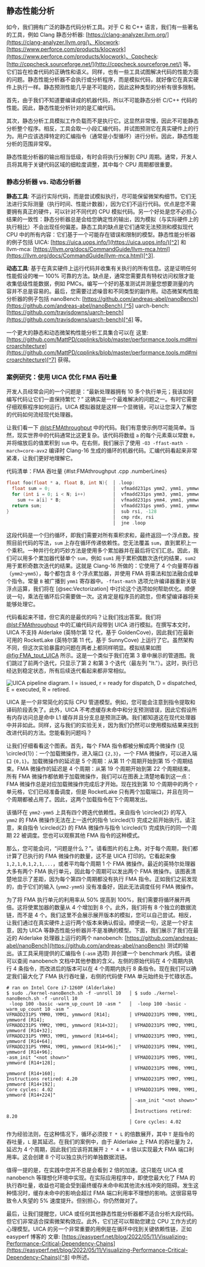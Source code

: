 ## 静态性能分析

如今，我们拥有广泛的静态代码分析工具。对于 C 和 C++ 语言，我们有一些著名的工具，例如 Clang 静态分析器: [https://clang-analyzer.llvm.org/](https://clang-analyzer.llvm.org/)、Klocwork: [https://www.perforce.com/products/klocwork](https://www.perforce.com/products/klocwork)、Cppcheck: [http://cppcheck.sourceforge.net/](http://cppcheck.sourceforge.net/) 等。它们旨在检查代码的正确性和语义。同样，也有一些工具试图解决代码的性能方面的问题。静态性能分析器不会执行或分析程序，而是模拟代码，就好像它在真实硬件上执行一样。静态预测性能几乎是不可能的，因此这种类型的分析有很多限制。

首先，由于我们不知道要编译成的机器代码，所以不可能静态分析 C/C++ 代码的性能。因此，静态性能分析针对的是汇编代码。

其次，静态分析工具模拟工作负载而不是执行它。这显然非常慢，因此不可能静态分析整个程序。相反，工具会取一小段汇编代码，并试图预测它在真实硬件上的行为。用户应该选择特定的汇编指令（通常是小型循环）进行分析。因此，静态性能分析的范围非常窄。

静态性能分析器的输出相当低级，有时会将执行分解到 CPU 周期。通常，开发人员将其用于关键代码区域的细粒度调整，其中每个 CPU 周期都很重要。

### 静态分析器 vs. 动态分析器 

**静态工具**: 不运行实际代码，而是尝试模拟执行，尽可能保留微架构细节。它们无法进行实际测量（执行时间、性能计数器），因为它们不运行代码。优点是您不需要拥有真正的硬件，可以针对不同代的 CPU 模拟代码。另一个好处是您不必担心结果的一致性：静态分析器总是会给您确定性的输出，因为模拟（与实际硬件上的执行相比）不会出现任何偏差。静态工具的缺点是它们通常无法预测和模拟现代 CPU 中的所有内容：它们基于一个可能存在错误和限制的模型。静态性能分析器的例子包括 UICA: [https://uica.uops.info/](https://uica.uops.info/)[^2] 和 llvm-mca: [https://llvm.org/docs/CommandGuide/llvm-mca.html](https://llvm.org/docs/CommandGuide/llvm-mca.html)[^3].

**动态工具**: 基于在真实硬件上运行代码并收集有关执行的所有信息。这是证明任何性能假设的唯一 100% 可靠的方法。缺点是，通常您需要具有特权访问权限才能收集低级性能数据，例如 PMCs。编写一个好的基准测试并测量您想要测量的内容并不总是容易的。最后，您需要过滤噪音和不同类型的副作用。动态微架构性能分析器的例子包括 nanoBench: [https://github.com/andreas-abel/nanoBench](https://github.com/andreas-abel/nanoBench),[^5] uarch-bench: [https://github.com/travisdowns/uarch-bench](https://github.com/travisdowns/uarch-bench)[^4] 等。

一个更大的静态和动态微架构性能分析工具集合可以在 这里: [https://github.com/MattPD/cpplinks/blob/master/performance.tools.md#microarchitecture](https://github.com/MattPD/cpplinks/blob/master/performance.tools.md#microarchitecture)[^7] 获得。

### 案例研究：使用 UICA 优化 FMA 吞吐量

开发人员经常会问的一个问题是：“最新处理器拥有 10 多个执行单元；我该如何编写代码让它们一直保持繁忙？” 这确实是一个最难解决的问题之一。有时它需要仔细观察程序如何运行。UICA 模拟器就是这样一个显微镜，可以让您深入了解您的代码如何流经现代处理器。

让我们看一下 [@lst:FMAthroughput](#FMAthroughput) 中的代码。我们有意使示例尽可能简单。当然，现实世界中的代码通常比这更复杂。该代码将数组 `a` 的每个元素乘以常数 `B`，并将缩放后的值累积到 `sum` 中。在右侧，我们展示了使用 `-O3 -ffast-math -march=core-avx2` 编译时 Clang-16 生成的循环的机器代码。汇编代码看起来非常紧凑，让我们更好地理解它。

代码清单：FMA 吞吐量 {#lst:FMAthroughput .cpp .numberLines}
```cpp
float foo(float * a, float B, int N){  │ .loop:
  float sum = 0;                       │  vfmadd231ps ymm2, ymm1, ymmword [rdi + rsi]
  for (int i = 0; i < N; i++)          │  vfmadd231ps ymm3, ymm1, ymmword [rdi + rsi + 32]
    sum += a[i] * B;                   │  vfmadd231ps ymm4, ymm1, ymmword [rdi + rsi + 64]
  return sum;                          │  vfmadd231ps ymm5, ymm1, ymmword [rdi + rsi + 96]
}                                      │  sub rsi, -128
                                       │  cmp rdx, rsi
                                       │  jne .loop
```

这段代码是一个归约循环，即我们需要对所有乘积求和，最终返回一个浮点数。按照目前代码的写法，`sum` 上存在循环传递依赖性。您无法覆盖 `sum`，直到累积上一个乘积。一种并行化的巧妙方法是使用多个累加器并在最后将它们汇总。因此，我们可以用多个累加器代替单个 `sum`，例如 `sum1` 用于累积偶数次迭代的结果，`sum2` 用于累积奇数次迭代的结果。这就是 Clang-16 所做的：它使用了 4 个向量寄存器（`ymm2`-`ymm5`），每个都包含 8 个浮点累加器，并使用 FMA 将乘法和加法融合成单个指令。常量 `B` 被广播到 `ymm1` 寄存器中。`-ffast-math` 选项允许编译器重新关联浮点运算，我们将在 [@sec:Vectorization] 中讨论这个选项如何帮助优化。顺便说一句，乘法在循环后只需要做一次。这肯定是程序员的疏忽，但希望编译器将来能够处理它。

代码看起来不错，但它真的是最优的吗？让我们找出答案。我们将 [@lst:FMAthroughput](#FMAthroughput) 中的汇编代码片段带到 UICA 进行模拟。在撰写本文时，UICA 不支持 Alderlake (英特尔第 12 代，基于 GoldenCove)，因此我们在最新可用的 RocketLake (英特尔第 11 代，基于 SunnyCove) 上运行了它。虽然架构不同，但这次实验暴露的问题在两者上都同样明显。模拟结果如图 [@fig:FMA_tput_UICA](#FMA_tput_UICA) 所示。这是一个类似于我们在第 3 章中展示的管道图。我们跳过了前两个迭代，只显示了第 2 和第 3 个迭代（最左列 "It."）。这时，执行已经达到稳定状态，所有后续迭代看起来都非常相似。

![UICA pipeline diagram. `I` = issued, `r` = ready for dispatch, `D` = dispatched, `E` = executed, `R` = retired.](https://raw.githubusercontent.com/dendibakh/perf-book/main/img/perf-analysis/fma_tput_uica.png)<div id="FMA_tput_UICA"></div>

UICA 是一个非常简化的实际 CPU 管道模型。例如，您可能会注意到指令提取和译码阶段丢失了。此外，UICA 不考虑缓存未命中和分支预测错误，因此它假设所有内存访问总是命中 L1 缓存并且分支总是预测正确。我们都知道这在现代处理器中并非如此。同样，这与我们的实验无关，因为我们仍然可以使用模拟结果来找到改进代码的方法。您能看到问题吗？

让我们仔细看看这个图表。首先，每个 FMA 指令都被分解成两个微操作 (见 \circled{1})：一个加载微操作，进入端口 `{2,3}`，一个 FMA 微操作，可以进入端口 `{0,1}`。加载微操作的延迟是 5 个周期：从第 11 个周期开始到第 15 个周期结束。FMA 微操作的延迟是 4 个周期：从第 19 个周期开始到第 22 个周期结束。所有 FMA 微操作都依赖于加载微操作，我们可以在图表上清楚地看到这一点：FMA 微操作总是对应加载微操作完成后才开始。现在找到第 10 个周期中的两个 `r` 单元格，它们已经准备调度，但是 RocketLake 只有两个加载端口，并且在同一个周期都被占用了。因此，这两个加载指令在下个周期发出。

该循环在 `ymm2-ymm5` 上具有四个跨迭代依赖性。来自指令 \circled{2} 的写入 `ymm2` 的 FMA 微操作无法在上一迭代的指令 \circled{1} 完成之前开始执行。请注意，来自指令 \circled{2} 的 FMA 微操作与指令 \circled{1} 完成执行的同一个周期 22 被调度。您也可以观察其他 FMA 指令的这种模式。

那么，您可能会问，“问题是什么？”。请看图片的右上角。对于每个周期，我们都计算了已执行的 FMA 微操作的数量，这不是 UICA 打印的。它看起来像 `1,2,1,0,1,2,1,...`，或者平均每个周期 1 个 FMA 微操作。最近的英特尔处理器大多有两个 FMA 执行单元，因此每个周期可以发出两个 FMA 微操作。该图表清楚地显示了差距，因为每个第四个周期都没有执行 FMA 指令。正如我们之前发现的，由于它们的输入 (`ymm2-ymm5`) 没有准备好，因此无法调度任何 FMA 微操作。

为了将 FMA 执行单元的利用率从 50% 提高到 100%，我们需要将循环展开两倍。这将使累加器的数量从 4 个增加到 8 个。此外，我们将有 8 个独立的数据流链，而不是 4 个。我们这里不会展示展开版本的模拟，您可以自己尝试。相反，让我们通过在真实硬件上运行两个版本来确认假设。顺便说一句，这是一个好主意，因为 UICA 等静态性能分析器并不是准确的模型。下面，我们展示了我们在最近的 Alderlake 处理器上运行的两个 nanobench: [https://github.com/andreas-abel/nanoBench](https://github.com/andreas-abel/nanoBench) 测试的输出。该工具采用提供的汇编指令 (`-asm` 选项) 并创建一个 benchmark 内核。读者可以查阅 nanobench 文档中其他参数的含义。左侧的原始代码在 4 个周期内执行 4 条指令，而改进后的版本可以在 4 个周期内执行 8 条指令。现在我们可以确定我们最大化了 FMA 执行吞吐量，右侧的代码使 FMA 单元始终处于忙碌状态。

```
# ran on Intel Core i7-1260P (Alderlake)
$ sudo ./kernel-nanoBench.sh -f -unroll 10   │ $ sudo ./kernel-nanoBench.sh -f -unroll 10 
 -loop 100 -basic -warm_up_count 10 -asm "   │  -loop 100 -basic -warm_up_count 10 -asm "
VFMADD231PS YMM0, YMM1, ymmword [R14];       │ VFMADD231PS YMM0, YMM1, ymmword [R14];
VFMADD231PS YMM2, YMM1, ymmword [R14+32];    │ VFMADD231PS YMM2, YMM1, ymmword [R14+32];
VFMADD231PS YMM3, YMM1, ymmword [R14+64];    │ VFMADD231PS YMM3, YMM1, ymmword [R14+64];
VFMADD231PS YMM4, YMM1, ymmword [R14+96];"   │ VFMADD231PS YMM4, YMM1, ymmword [R14+96];
-asm_init "<not shown>"                      │ VFMADD231PS YMM5, YMM1, ymmword [R14+128];
                                             │ VFMADD231PS YMM6, YMM1, ymmword [R14+160];
Instructions retired: 4.20                   │ VFMADD231PS YMM7, YMM1, ymmword [R14+192];
Core cycles: 4.02                            │ VFMADD231PS YMM8, YMM1, ymmword [R14+224]"
                                             │ -asm_init "<not shown>"
                                             │
                                             │ Instructions retired: 8.20
                                             │ Core cycles: 4.02
```

作为经验法则，在这种情况下，循环必须按 `T * L` 的倍数展开，其中 `T` 是指令的吞吐量，`L` 是其延迟。在我们的案例中，由于 Alderlake 上 FMA 的吞吐量为 2，延迟为 4 个周期，因此我们应该将其展开 `2 * 4 = 8` 倍以实现最大 FMA 端口利用率。这会创建 8 个可以独立执行的单独数据流链。

值得一提的是，在实践中您并不总是会看到 2 倍的加速。这只能在 UICA 或 nanobench 等理想化环境中实现。在实际应用程序中，即使您最大化了 FMA 的执行吞吐量，收益也可能会受到最终缓存未命中和其他流水线冲突的阻碍。发生这种情况时，缓存未命中的影响会超过 FMA 端口利用率不理想的影响。这很容易导致令人失望的 5% 速度提升。但别担心，你仍然做对了。

最后，让我们提醒您，UICA 或任何其他静态性能分析器都不适合分析大段代码。但它们非常适合探索微架构效应。此外，它们还可以帮助您建立 CPU 工作方式的心理模型。UICA 的另一个非常重要的用例是在循环中找到关键依赖性链，正如 easyperf 博客的 文章: [https://easyperf.net/blog/2022/05/11/Visualizing-Performance-Critical-Dependency-Chains](https://easyperf.net/blog/2022/05/11/Visualizing-Performance-Critical-Dependency-Chains)[^8] 中所述。

[^2]: UICA - [https://uica.uops.info/](https://uica.uops.info/)
[^3]: LLVM MCA - [https://llvm.org/docs/CommandGuide/llvm-mca.html](https://llvm.org/docs/CommandGuide/llvm-mca.html)
[^4]: uarch-bench - [https://github.com/travisdowns/uarch-bench](https://github.com/travisdowns/uarch-bench)
[^5]: nanoBench - [https://github.com/andreas-abel/nanoBench](https://github.com/andreas-abel/nanoBench)
[^7]: C++ 性能工具链接集合 - [https://github.com/MattPD/cpplinks/blob/master/performance.tools.md#microarchitecture](https://github.com/MattPD/cpplinks/blob/master/performance.tools.md#microarchitecture).
[^8]: Easyperf 博客 - [https://easyperf.net/blog/2022/05/11/Visualizing-Performance-Critical-Dependency-Chains](https://easyperf.net/blog/2022/05/11/Visualizing-Performance-Critical-Dependency-Chains)

